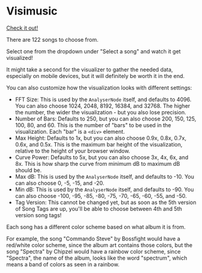 # Visimusic

[Check it out!](https://marblelover003.github.io/Visimusic/)

There are 122 songs to choose from.

Select one from the dropdown under "Select a song" and watch it get visualized!

It might take a second for the visualizer to gather the needed data, especially on mobile devices, but it will definitely be worth it in the end.

You can also customize how the visualization looks with different settings:

- FFT Size: This is used by the `AnalyserNode` itself, and defaults to 4096. You can also choose 1024, 2048, 8192, 16384, and 32768. The higher the number, the wider the visualization - but you also lose precision.
- Number of Bars: Defaults to 250, but you can also choose 200, 150, 125, 100, 80, and 60. This is the number of "bars" to be used in the visualization. Each "bar" is a `<div>` element.
- Max Height: Defaults to 1x, but you can also choose 0.9x, 0.8x, 0.7x, 0.6x, and 0.5x. This is the maximum bar height of the visualization, relative to the height of your browser window.
- Curve Power: Defaults to 5x, but you can also choose 3x, 4x, 6x, and 8x. This is how sharp the curve from minimum dB to maximum dB should be.
- Max dB: This is used by the `AnalyserNode` itself, and defaults to -10. You can also choose 0, -5, -15, and -20.
- Min dB: This is used by the `AnalyserNode` itself, and defaults to -90. You can also choose -100, -95, -85, -80, -75, -70, -65, -60, -55, and -50.
- Tag Version: This cannot be changed yet, but as soon as the 5th version of Song Tags are up, you'll be able to choose between 4th and 5th version song tags!

Each song has a different color scheme based on what album it is from.

For example, the song "Commando Steve" by Bossfight would have a red/white color scheme, since the album art contains those colors, but the song "Spectra" by Chipzel would have a rainbow color scheme, since "Spectra", the name of the album, looks like the word "spectrum", which means a band of colors as seen in a rainbow.
